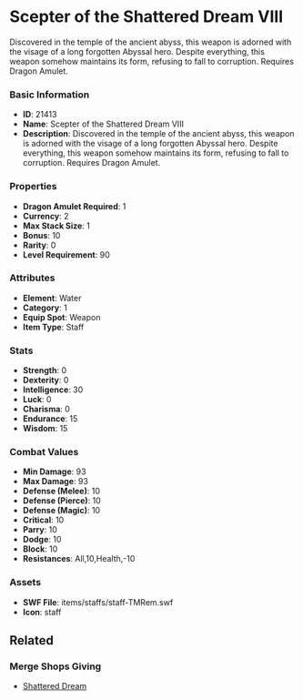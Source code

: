 # Scepter of the Shattered Dream VIII

Discovered in the temple of the ancient abyss, this weapon is adorned with the visage of a long forgotten Abyssal hero. Despite everything, this weapon somehow maintains its form, refusing to fall to corruption. Requires Dragon Amulet.

### Basic Information

- **ID**: 21413
- **Name**: Scepter of the Shattered Dream VIII
- **Description**: Discovered in the temple of the ancient abyss, this weapon is adorned with the visage of a long forgotten Abyssal hero. Despite everything, this weapon somehow maintains its form, refusing to fall to corruption. Requires Dragon Amulet.

### Properties

- **Dragon Amulet Required**: 1
- **Currency**: 2
- **Max Stack Size**: 1
- **Bonus**: 10
- **Rarity**: 0
- **Level Requirement**: 90

### Attributes

- **Element**: Water
- **Category**: 1
- **Equip Spot**: Weapon
- **Item Type**: Staff

### Stats

- **Strength**: 0
- **Dexterity**: 0
- **Intelligence**: 30
- **Luck**: 0
- **Charisma**: 0
- **Endurance**: 15
- **Wisdom**: 15

### Combat Values

- **Min Damage**: 93
- **Max Damage**: 93
- **Defense (Melee)**: 10
- **Defense (Pierce)**: 10
- **Defense (Magic)**: 10
- **Critical**: 10
- **Parry**: 10
- **Dodge**: 10
- **Block**: 10
- **Resistances**: All,10,Health,-10

### Assets

- **SWF File**: items/staffs/staff-TMRem.swf
- **Icon**: staff

## Related

### Merge Shops Giving

- [Shattered Dream](../merge-shops/388-shattered-dream.md)

